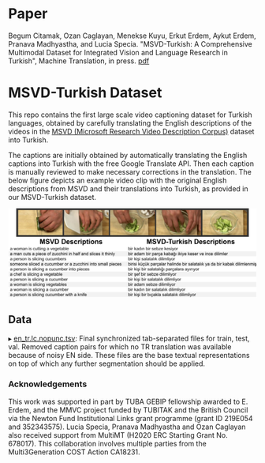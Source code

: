 # Paper
Begum Citamak, Ozan Caglayan, Menekse Kuyu, Erkut Erdem, Aykut Erdem, Pranava Madhyastha, and Lucia Specia. "MSVD-Turkish: A Comprehensive Multimodal Dataset for Integrated Vision and Language Research in Turkish", Machine Translation, in press.
[pdf](https://link.springer.com/content/pdf/10.1007/s10590-021-09276-y.pdf)

# MSVD-Turkish Dataset
This repo contains the first large scale video captioning dataset for Turkish languages, obtained by carefully translating the English descriptions of the videos in the [MSVD (Microsoft Research Video Description Corpus)](https://www.cs.utexas.edu/users/ml/clamp/videoDescription/) dataset into Turkish.

The captions are initially obtained by automatically translating the English captions into Turkish with the free Google Translate API. Then each caption is manually reviewed to make necessary corrections in the translation. The below figure depicts an example video clip with the original English descriptions from MSVD and their translations into Turkish, as provided in our MSVD-Turkish dataset.

![](caption_examples.jpg)

## Data
▸ [en_tr.lc.nopunc.tsv](en_tr.lc.nopunc.tsv.zip): Final synchronized tab-separated files for train, test, val. Removed caption pairs for which no TR translation was available because of noisy EN side. These files are the base textual representations on top of which any further segmentation should be applied.


### Acknowledgements 
This work was supported in part by TUBA GEBIP fellowship awarded to E. Erdem, and the MMVC project funded by TUBITAK and the British Council via the Newton Fund Institutional Links grant programme (grant ID 219E054 and 352343575). Lucia Specia, Pranava Madhyastha and Ozan Caglayan also received support from MultiMT (H2020 ERC Starting Grant No. 678017). This collaboration involves multiple parties from the Multi3Generation COST Action CA18231.

